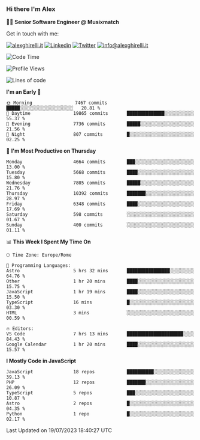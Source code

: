 ### Hi there I'm Alex

👨‍💻 __Senior Software Engineer @ Musixmatch__

Get in touch with me:

[![alexghirelli.it](https://img.shields.io/static/v1?label=alexghirelli.it&message=%20&color=red&logo=&style=flat-square&logoColor=white)](https://www.alexghirelli.it/)
[![Linkedin](https://img.shields.io/static/v1?label=Linkedin&message=%20&color=blue&logo=Linkedin&style=flat-square&logoColor=white)](https://linkedin.com/in/alexghirelli)
[![Twitter](https://img.shields.io/static/v1?label=Twitter&message=%20&color=blue&logo=Twitter&style=flat-square&logoColor=white)](https://twitter.com/alexGhirelli)
[![info@alexghirelli.it](https://img.shields.io/static/v1?label=info@alexghirelli.it&message=%20&color=red&logo=gmail&style=flat-square&logoColor=white)](mailto:info@alexghirelli.it)

<!--START_SECTION:waka-->
![Code Time](http://img.shields.io/badge/Code%20Time-7%2C488%20hrs%2052%20mins-blue)

![Profile Views](http://img.shields.io/badge/Profile%20Views-0-blue)

![Lines of code](https://img.shields.io/badge/From%20Hello%20World%20I%27ve%20Written-75.2%20million%20lines%20of%20code-blue)

**I'm an Early 🐤** 

```text
🌞 Morning                7467 commits        █████░░░░░░░░░░░░░░░░░░░░   20.81 % 
🌆 Daytime                19865 commits       ██████████████░░░░░░░░░░░   55.37 % 
🌃 Evening                7736 commits        █████░░░░░░░░░░░░░░░░░░░░   21.56 % 
🌙 Night                  807 commits         █░░░░░░░░░░░░░░░░░░░░░░░░   02.25 % 
```
📅 **I'm Most Productive on Thursday** 

```text
Monday                   4664 commits        ███░░░░░░░░░░░░░░░░░░░░░░   13.00 % 
Tuesday                  5668 commits        ████░░░░░░░░░░░░░░░░░░░░░   15.80 % 
Wednesday                7805 commits        █████░░░░░░░░░░░░░░░░░░░░   21.76 % 
Thursday                 10392 commits       ███████░░░░░░░░░░░░░░░░░░   28.97 % 
Friday                   6348 commits        ████░░░░░░░░░░░░░░░░░░░░░   17.69 % 
Saturday                 598 commits         ░░░░░░░░░░░░░░░░░░░░░░░░░   01.67 % 
Sunday                   400 commits         ░░░░░░░░░░░░░░░░░░░░░░░░░   01.11 % 
```


📊 **This Week I Spent My Time On** 

```text
🕑︎ Time Zone: Europe/Rome

💬 Programming Languages: 
Astro                    5 hrs 32 mins       ████████████████░░░░░░░░░   64.76 % 
Other                    1 hr 20 mins        ████░░░░░░░░░░░░░░░░░░░░░   15.75 % 
JavaScript               1 hr 19 mins        ████░░░░░░░░░░░░░░░░░░░░░   15.50 % 
TypeScript               16 mins             █░░░░░░░░░░░░░░░░░░░░░░░░   03.30 % 
HTML                     3 mins              ░░░░░░░░░░░░░░░░░░░░░░░░░   00.59 % 

🔥 Editors: 
VS Code                  7 hrs 13 mins       █████████████████████░░░░   84.43 % 
Google Calendar          1 hr 20 mins        ████░░░░░░░░░░░░░░░░░░░░░   15.57 % 
```

**I Mostly Code in JavaScript** 

```text
JavaScript               18 repos            ██████████░░░░░░░░░░░░░░░   39.13 % 
PHP                      12 repos            ███████░░░░░░░░░░░░░░░░░░   26.09 % 
TypeScript               5 repos             ███░░░░░░░░░░░░░░░░░░░░░░   10.87 % 
Astro                    2 repos             █░░░░░░░░░░░░░░░░░░░░░░░░   04.35 % 
Python                   1 repo              █░░░░░░░░░░░░░░░░░░░░░░░░   02.17 % 
```




 Last Updated on 19/07/2023 18:40:27 UTC
<!--END_SECTION:waka-->
